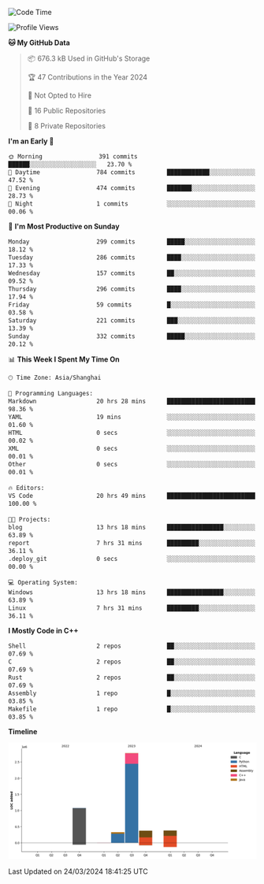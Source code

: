 <!--
**Salvely/Salvely** is a ✨ _special_ ✨ repository because its `README.md` (this file) appears on your GitHub profile.

Here are some ideas to get you started:

- 🔭 I’m currently working on ...
- 🌱 I’m currently learning ...
- 👯 I’m looking to collaborate on ...
- 🤔 I’m looking for help with ...
- 💬 Ask me about ...
- 📫 How to reach me: ...
- 😄 Pronouns: ...
- ⚡ Fun fact: ...
-->

<!--START_SECTION:waka-->
![Code Time](http://img.shields.io/badge/Code%20Time-584%20hrs%2043%20mins-blue)

![Profile Views](http://img.shields.io/badge/Profile%20Views-6-blue)

**🐱 My GitHub Data** 

> 📦 676.3 kB Used in GitHub's Storage 
 > 
> 🏆 47 Contributions in the Year 2024
 > 
> 🚫 Not Opted to Hire
 > 
> 📜 16 Public Repositories 
 > 
> 🔑 8 Private Repositories 
 > 
**I'm an Early 🐤** 

```text
🌞 Morning                391 commits         ██████░░░░░░░░░░░░░░░░░░░   23.70 % 
🌆 Daytime                784 commits         ████████████░░░░░░░░░░░░░   47.52 % 
🌃 Evening                474 commits         ███████░░░░░░░░░░░░░░░░░░   28.73 % 
🌙 Night                  1 commits           ░░░░░░░░░░░░░░░░░░░░░░░░░   00.06 % 
```
📅 **I'm Most Productive on Sunday** 

```text
Monday                   299 commits         █████░░░░░░░░░░░░░░░░░░░░   18.12 % 
Tuesday                  286 commits         ████░░░░░░░░░░░░░░░░░░░░░   17.33 % 
Wednesday                157 commits         ██░░░░░░░░░░░░░░░░░░░░░░░   09.52 % 
Thursday                 296 commits         ████░░░░░░░░░░░░░░░░░░░░░   17.94 % 
Friday                   59 commits          █░░░░░░░░░░░░░░░░░░░░░░░░   03.58 % 
Saturday                 221 commits         ███░░░░░░░░░░░░░░░░░░░░░░   13.39 % 
Sunday                   332 commits         █████░░░░░░░░░░░░░░░░░░░░   20.12 % 
```


📊 **This Week I Spent My Time On** 

```text
🕑︎ Time Zone: Asia/Shanghai

💬 Programming Languages: 
Markdown                 20 hrs 28 mins      █████████████████████████   98.36 % 
YAML                     19 mins             ░░░░░░░░░░░░░░░░░░░░░░░░░   01.60 % 
HTML                     0 secs              ░░░░░░░░░░░░░░░░░░░░░░░░░   00.02 % 
XML                      0 secs              ░░░░░░░░░░░░░░░░░░░░░░░░░   00.01 % 
Other                    0 secs              ░░░░░░░░░░░░░░░░░░░░░░░░░   00.01 % 

🔥 Editors: 
VS Code                  20 hrs 49 mins      █████████████████████████   100.00 % 

🐱‍💻 Projects: 
blog                     13 hrs 18 mins      ████████████████░░░░░░░░░   63.89 % 
report                   7 hrs 31 mins       █████████░░░░░░░░░░░░░░░░   36.11 % 
.deploy_git              0 secs              ░░░░░░░░░░░░░░░░░░░░░░░░░   00.00 % 

💻 Operating System: 
Windows                  13 hrs 18 mins      ████████████████░░░░░░░░░   63.89 % 
Linux                    7 hrs 31 mins       █████████░░░░░░░░░░░░░░░░   36.11 % 
```

**I Mostly Code in C++** 

```text
Shell                    2 repos             ██░░░░░░░░░░░░░░░░░░░░░░░   07.69 % 
C                        2 repos             ██░░░░░░░░░░░░░░░░░░░░░░░   07.69 % 
Rust                     2 repos             ██░░░░░░░░░░░░░░░░░░░░░░░   07.69 % 
Assembly                 1 repo              █░░░░░░░░░░░░░░░░░░░░░░░░   03.85 % 
Makefile                 1 repo              █░░░░░░░░░░░░░░░░░░░░░░░░   03.85 % 
```



**Timeline**

![Lines of Code chart](https://raw.githubusercontent.com/Salvely/Salvely/main/assets/bar_graph.png)


 Last Updated on 24/03/2024 18:41:25 UTC
<!--END_SECTION:waka-->
<!-- ### [![Typing SVG](https://readme-typing-svg.demolab.com?font=JetBrains+Mono&size=22&pause=1000&width=435&height=70&lines=Hi!+I'm+Wen+Gao.+Nice+to+see+you!)](https://git.io/typing-svg)

[![Salvely's GitHub stats](https://github-readme-stats.vercel.app/api?username=Salvely&count_private=true&show_icons=true&theme=buefy&include_all_commits=true)](https://github.com/anuraghazr/github-readme-stats)
[![Top Langs](https://github-readme-stats.vercel.app/api/top-langs/?username=Salvely)](https://github.com/anuraghazr/github-readme-stats)


![Leetcode Stats](https://leetcard.jacoblin.cool/Salvely?theme=wtf&font=Kameron&ext=activity&show_rank=true)

![](https://komarev.com/ghpvc/?username=Salvely)
-->

